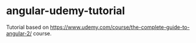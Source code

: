 # angular-udemy-tutorial

Tutorial based on https://www.udemy.com/course/the-complete-guide-to-angular-2/ course.
